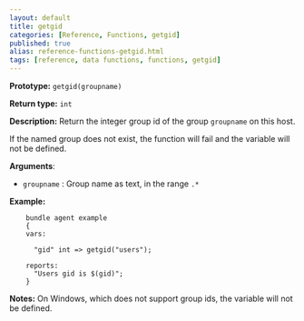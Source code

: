 ```yaml
---
layout: default
title: getgid
categories: [Reference, Functions, getgid]
published: true
alias: reference-functions-getgid.html
tags: [reference, data functions, functions, getgid]
---
```


**Prototype:** `getgid(groupname)`

**Return type:** `int`

**Description:** Return the integer group id of the group `groupname` on this 
host.

If the named group does not exist, the function will fail and the variable 
will not be defined. 

**Arguments**:

* `groupname` : Group name as text, in the range `.*`

**Example:**

```cf3
    bundle agent example
    {     
    vars:

      "gid" int => getgid("users");

    reports:
      "Users gid is $(gid)";
    }
```

**Notes:**
On Windows, which does not support group ids, the variable will not be
defined.
